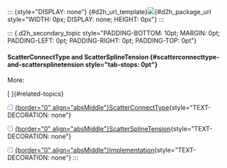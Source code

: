 ::: {style="DISPLAY: none"}
[](ms-xhelp:///?Id=d2h_url_template){#d2h_url_template}![](!package_url!){#d2h_package_url style="WIDTH: 0px; DISPLAY: none; HEIGHT: 0px"}
:::

::: {.d2h_secondary_topic style="PADDING-BOTTOM: 10pt; MARGIN: 0pt; PADDING-LEFT: 0pt; PADDING-RIGHT: 0pt; PADDING-TOP: 0pt"}
#### ScatterConnectType and ScatterSplineTension {#scatterconnecttype-and-scattersplinetension style="tab-stops: 0pt"}

More:

[ ]{#related-topics}

[![](button.gif){border="0" align="absMiddle"}ScatterConnectType](ms-xhelp:///?Id=537d1fca-d9f2-423a-b124-2516d72b2b02){style="TEXT-DECORATION: none"}

[![](button.gif){border="0" align="absMiddle"}ScatterSplineTension](ms-xhelp:///?Id=1d797444-36af-4b80-a516-a788c206df04){style="TEXT-DECORATION: none"}

[![](button.gif){border="0" align="absMiddle"}Implementation](ms-xhelp:///?Id=bc5e1f65-4ab6-4afa-8054-53ad30735615){style="TEXT-DECORATION: none"}
:::
